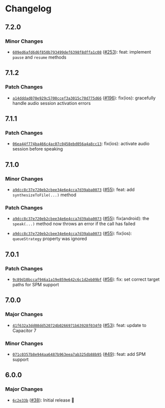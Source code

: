 # Changelog

## 7.2.0

### Minor Changes

- [`609ed6afd6d6f850b793499def6398f8dffa1c08`](https://github.com/capawesome-team/capacitor-plugins-sponsorware/commit/609ed6afd6d6f850b793499def6398f8dffa1c08) ([#253](https://github.com/capawesome-team/capacitor-plugins-sponsorware/pull/253)): feat: implement `pause` and `resume` methods

## 7.1.2

### Patch Changes

- [`a14dddad070e929c5700ccef3a3015c70d775d66`](https://github.com/capawesome-team/capacitor-plugins-sponsorware/commit/a14dddad070e929c5700ccef3a3015c70d775d66) ([#196](https://github.com/capawesome-team/capacitor-plugins-sponsorware/pull/196)): fix(ios): gracefully handle audio session activation errors

## 7.1.1

### Patch Changes

- [`06ea44f774ba466c4ac07c0458ebd056a4a8cc13`](https://github.com/capawesome-team/capacitor-plugins-sponsorware/commit/06ea44f774ba466c4ac07c0458ebd056a4a8cc13): fix(ios): activate audio session before speaking

## 7.1.0

### Minor Changes

- [`a9dcc8c37e720eb2cbee34e6e4cca7d39aba0073`](https://github.com/capawesome-team/capacitor-plugins-sponsorware/commit/a9dcc8c37e720eb2cbee34e6e4cca7d39aba0073) ([#55](https://github.com/capawesome-team/capacitor-plugins-sponsorware/pull/55)): feat: add `synthesizeToFile(...)` method

### Patch Changes

- [`a9dcc8c37e720eb2cbee34e6e4cca7d39aba0073`](https://github.com/capawesome-team/capacitor-plugins-sponsorware/commit/a9dcc8c37e720eb2cbee34e6e4cca7d39aba0073) ([#55](https://github.com/capawesome-team/capacitor-plugins-sponsorware/pull/55)): fix(android): the `speak(...)` method now throws an error if the call has failed

- [`a9dcc8c37e720eb2cbee34e6e4cca7d39aba0073`](https://github.com/capawesome-team/capacitor-plugins-sponsorware/commit/a9dcc8c37e720eb2cbee34e6e4cca7d39aba0073) ([#55](https://github.com/capawesome-team/capacitor-plugins-sponsorware/pull/55)): fix(ios): `queueStrategy` property was ignored

## 7.0.1

### Patch Changes

- [`9c89d10bccaf946a1a19e859e642c6c1d2eb09bf`](https://github.com/capawesome-team/capacitor-plugins-sponsorware/commit/9c89d10bccaf946a1a19e859e642c6c1d2eb09bf) ([#56](https://github.com/capawesome-team/capacitor-plugins-sponsorware/pull/56)): fix: set correct target paths for SPM support

## 7.0.0

### Major Changes

- [`41f632a3dd08dd520724b0266971b63928f034f0`](https://github.com/capawesome-team/capacitor-plugins-sponsorware/commit/41f632a3dd08dd520724b0266971b63928f034f0) ([#53](https://github.com/capawesome-team/capacitor-plugins-sponsorware/pull/53)): feat: update to Capacitor 7

### Minor Changes

- [`071c0357b8e944aa6487b963eea7ab325db88b95`](https://github.com/capawesome-team/capacitor-plugins-sponsorware/commit/071c0357b8e944aa6487b963eea7ab325db88b95) ([#49](https://github.com/capawesome-team/capacitor-plugins-sponsorware/pull/49)): feat: add SPM support

## 6.0.0

### Major Changes

- [`6c2e33b`](https://github.com/capawesome-team/capacitor-plugins-sponsorware/commit/6c2e33bae9f1e78b4a0570542adc8659fa3ad152) ([#38](https://github.com/capawesome-team/capacitor-plugins-sponsorware/pull/38)): Initial release 🚀
